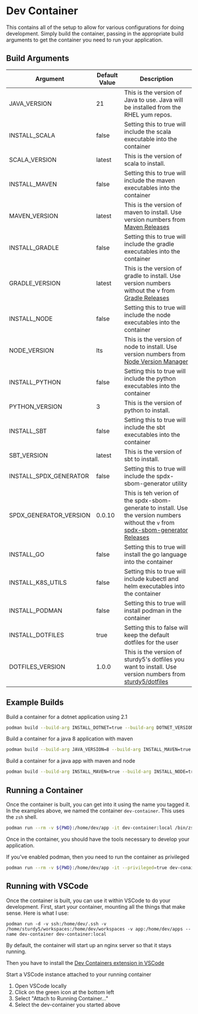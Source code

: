 # Dev Container

This contains all of the setup to allow for various configurations for doing development. Simply build the container, passing in the appropriate build arguments to get the container you need to run your application.

## Build Arguments

|Argument|Default Value|Description|
|--------|-------------|-----------|
|JAVA_VERSION | 21          | This is the version of Java to use. Java will be installed from the RHEL yum repos.|
|INSTALL_SCALA| false | Setting this to true will include the scala executable into the container |
|SCALA_VERSION| latest | This is the version of scala to install. |
|INSTALL_MAVEN| false | Setting this to true will include the maven executables into the container |
|MAVEN_VERSION| latest | This is the version of maven to install. Use version numbers from [Maven Releases](https://maven.apache.org/docs/history.html) |
|INSTALL_GRADLE| false | Setting this to true will include the gradle executables into the container |
|GRADLE_VERSION| latest | This is the version of gradle to install. Use version numbers without the v from [Gradle Releases](https://gradle.org/releases/) |
|INSTALL_NODE| false | Setting this to true will include the node executables into the container |
|NODE_VERSION| lts | This is the version of node to install. Use version numbers from [Node Version Manager](https://github.com/nvm-sh/nvm#usage) |
|INSTALL_PYTHON| false | Setting this to true will include the python executables into the container |
|PYTHON_VERSION| 3 | This is the version of python to install. |
|INSTALL_SBT| false | Setting this to true will include the sbt executables into the container |
|SBT_VERSION| latest | This is the version of sbt to install. |
|INSTALL_SPDX_GENERATOR| false | Setting this to true will include the spdx-sbom-generator utility |
|SPDX_GENERATOR_VERSION| 0.0.10 | This is teh verion of the spdx-sbom-generate to install. Use the version numbers without the `v` from [spdx-sbom-generator Releases](https://github.com/opensbom-generator/spdx-sbom-generator/releases)
|INSTALL_GO| false | Setting this to true will install the go language into the container |
|INSTALL_K8S_UTILS| false | Setting this to true will include kubectl and helm executables into the container |
|INSTALL_PODMAN | false | Setting this to true will install podman in the container |
|INSTALL_DOTFILES | true | Setting this to false will keep the default dotfiles for the user |
|DOTFILES_VERSION| 1.0.0 | This is the version of sturdy5's dotfiles you want to install. Use version numbers from [sturdy5/dotfiles](https://sturdy5.github.io/dotfiles/) |

## Example Builds

Build a container for a dotnet application using 2.1

```bash
podman build --build-arg INSTALL_DOTNET=true --build-arg DOTNET_VERSION=2.1 -t dev-container:local .
```

Build a container for a java 8 application with maven

```bash
podman build --build-arg JAVA_VERSION=8 --build-arg INSTALL_MAVEN=true -t dev-container:local .
```

Build a container for a java app with maven and node

```bash
podman build --build-arg INSTALL_MAVEN=true --build-arg INSTALL_NODE=true -t dev-container:local .
```

## Running a Container

Once the container is built, you can get into it using the name you tagged it. In the examples above, we named the container `dev-container`. This uses the `zsh` shell.

```bash
podman run --rm -v ${PWD}:/home/dev/app -it dev-container:local /bin/zsh
```

Once in the container, you should have the tools necessary to develop your application.

If you've enabled podman, then you need to run the container as privileged

```bash
podman run --rm -v ${PWD}:/home/dev/app -it --privileged=true dev-conainer:local /bin/zsh
```

## Running with VSCode

Once the container is built, you can use it within VSCode to do your development. First, start your container, mounting all the things that make sense. Here is what I use:

```shell
podman run -d -v ssh:/home/dev/.ssh -v /home/sturdy5/workspaces:/home/dev/workspaces -v app:/home/dev/apps --name dev-container dev-container:local
```

By default, the container will start up an nginx server so that it stays running.

Then you have to install the [Dev Containers extension in VSCode](https://marketplace.visualstudio.com/items?itemName=ms-vscode-remote.remote-containers)

Start a VSCode instance attached to your running container

1. Open VSCode locally
1. Click on the green icon at the bottom left
1. Select "Attach to Running Container..."
1. Select the dev-container you started above
